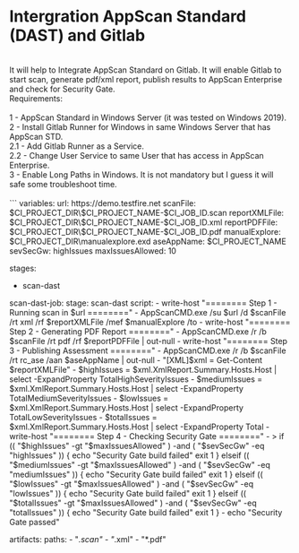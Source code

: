 # Intergration AppScan Standard (DAST) and Gitlab
<br>
It will help to Integrate AppScan Standard on Gitlab. It will enable Gitlab to start scan, generate pdf/xml report, publish results to AppScan Enterprise and check for Security Gate.
<br>
Requirements:<br>
<br>
1 - AppScan Standard in Windows Server (it was tested on Windows 2019).<br>
2 - Install Gitlab Runner for Windows in same Windows Server that has AppScan STD.<br>
  2.1 - Add Gitlab Runner as a Service.<br>
  2.2 - Change User Service to same User that has access in AppScan Enterprise.<br>
3 - Enable Long Paths in Windows. It is not mandatory but I guess it will safe some troubleshoot time.<br>
<br>
```
variables:
  url: https://demo.testfire.net
  scanFile: $CI_PROJECT_DIR\$CI_PROJECT_NAME-$CI_JOB_ID.scan
  reportXMLFile: $CI_PROJECT_DIR\$CI_PROJECT_NAME-$CI_JOB_ID.xml
  reportPDFFile: $CI_PROJECT_DIR\$CI_PROJECT_NAME-$CI_JOB_ID.pdf
  manualExplore: $CI_PROJECT_DIR\manualexplore.exd
  aseAppName: $CI_PROJECT_NAME
  sevSecGw: highIssues
  maxIssuesAllowed: 10

stages:
  - scan-dast

scan-dast-job:
  stage: scan-dast
  script:
    - write-host "======== Step 1 - Running scan in $url ========"
    - AppScanCMD.exe /su $url /d $scanFile /rt xml /rf $reportXMLFile /mef $manualExplore /to
    - write-host "======== Step 2 - Generating PDF Report ========"
    - AppScanCMD.exe /r /b $scanFile /rt pdf /rf $reportPDFFile | out-null
    - write-host "======== Step 3 - Publishing Assessment ========"
    - AppScanCMD.exe /r /b $scanFile /rt rc_ase /aan $aseAppName | out-null
    - "[XML]$xml = Get-Content $reportXMLFile"
    - $highIssues = $xml.XmlReport.Summary.Hosts.Host | select -ExpandProperty TotalHighSeverityIssues
    - $mediumIssues = $xml.XmlReport.Summary.Hosts.Host | select -ExpandProperty TotalMediumSeverityIssues
    - $lowIssues = $xml.XmlReport.Summary.Hosts.Host | select -ExpandProperty TotalLowSeverityIssues
    - $totalIssues = $xml.XmlReport.Summary.Hosts.Host | select -ExpandProperty Total
    - write-host "======== Step 4 - Checking Security Gate ========"
    - >
      if (( "$highIssues" -gt "$maxIssuesAllowed" ) -and ( "$sevSecGw" -eq "highIssues" )) {
        echo "Security Gate build failed"
        exit 1
      }
      elseif (( "$mediumIssues" -gt "$maxIssuesAllowed" ) -and ( "$sevSecGw" -eq "mediumIssues" )) {
        echo "Security Gate build failed"
        exit 1
      }
      elseif (( "$lowIssues" -gt "$maxIssuesAllowed" ) -and ( "$sevSecGw" -eq "lowIssues" )) {
        echo "Security Gate build failed"
        exit 1
      }
      elseif (( "$totalIssues" -gt "$maxIssuesAllowed" ) -and ( "$sevSecGw" -eq "totalIssues" )) {
        echo "Security Gate build failed"
        exit 1
      }
    - echo "Security Gate passed"
  
  artifacts:
    paths:
      - "*.scan"
      - "*.xml"
      - "*.pdf"
```
